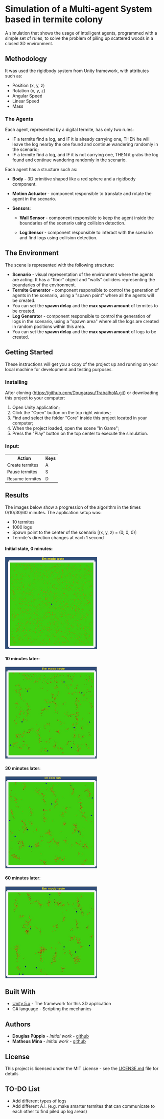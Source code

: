 # Simulation of a Multi-agent System based in termite colony

A simulation that shows the usage of intelligent agents, programmed with a simple set of rules, to solve the problem of piling up scattered woods in a closed 3D environment.

## Methodology

It was used the rigidbody system from Unity framework, with attributes such as:
* Position (x, y, z)
* Rotation (x, y, z)
* Angular Speed
* Linear Speed
* Mass

### The Agents

Each agent, represented by a digital termite, has only two rules:

* IF a termite find a log, and IF it is already carrying one, THEN he will leave the log nearby the one found and continue wandering randomly in the scenario;
*	IF a termite find a log, and IF it is not carrying one, THEN it grabs the log found and continue wandering randomly in the scenario.

Each agent has a structure such as:

* **Body** - 3D primitive shaped like a red sphere and a rigidbody component.

* **Motion Actuator** - component responsible to translate and rotate the agent in the scenario.

* **Sensors**:

  * **Wall Sensor** - component responsible to keep the agent inside the boundaries of the scenario using collision detection.
  
  * **Log Sensor** - component responsible to interact with the scenario and find logs using collision detection.

## The Environment

The scene is represented with the following structure:
* **Scenario** - visual representation of the environment where the agents are acting. It has a "floor" object and "walls" colliders representing the boundaries of the environment.
* **Termite Generator** - component responsible to control the generation of agents in the scenario, using a "spawn point" where all the agents will be created.
 * You can set the **spawn delay** and the **max spawn amount** of termites to be created. 
* **Log Generator** - component responsible to control the generation of logs in the scenario, using a "spawn area" where all the logs are created in random positions within this area.
 * You can set the **spawn delay** and the **max spawn amount** of logs to be created.

## Getting Started

These instructions will get you a copy of the project up and running on your local machine for development and testing purposes.

### Installing

After cloning (https://github.com/Dougarasu/TrabalhoIA.git) or downloading this project to your computer:
1. Open Unity application;
1. Click the "Open" button on the top right window;
1. Find and select the folder "Core" inside this project located in your computer;
1. When the project loaded, open the scene "In Game";
1. Press the "Play" button on the top center to execute the simulation.

### Input:
<table>
  <tr>
    <th>Action</th><th>Keys</th>
  </tr>
  <tr>
    <td>Create termites</td><td>A</td>
  </tr>
  <tr>
    <td>Pause termites</td><td>S</td>
  </tr>
  <tr>
    <td>Resume termites</td><td>D</td>
  </tr>
</table>

## Results

The images below show a progression of the algorithm in the times 0/10/30/60 minutes.
The application setup was:
* 10 termites
* 1000 logs
* Spawn point to the center of the scenario [(x, y, z) = (0, 0, 0)]
* Termite's direction changes at each 1 second

#### Initial state, 0 minutes:

<img src="https://github.com/Dougarasu/TrabalhoIA/blob/master/Docs/result_1.jpg" alt="" width="300" height="300">

#### 10 minutes later:

<img src="https://github.com/Dougarasu/TrabalhoIA/blob/master/Docs/result_2.jpg" alt="" width="300" height="300">

#### 30 minutes later:

<img src="https://github.com/Dougarasu/TrabalhoIA/blob/master/Docs/result_3.jpg" alt="" width="300" height="300">

#### 60 minutes later:

<img src="https://github.com/Dougarasu/TrabalhoIA/blob/master/Docs/result_4.jpg" alt="" width="300" height="300">

## Built With

* [Unity 5.x](https://unity3d.com) - The framework for this 3D application
* C# language - Scripting the mechanics

## Authors

* **Douglas Púppio** - *Initial work* - [github](https://github.com/Dougarasu)
* **Matheus Mina** - *Initial work* - [github](https://github.com/mfbmina)

## License

This project is licensed under the MIT License - see the [LICENSE.md](LICENSE.md) file for details

## TO-DO List

* Add different types of logs
* Add different A.I. (e.g. make smarter termites that can communicate to each other to find piled up log areas)  

